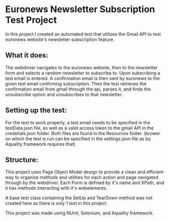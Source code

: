 # Euronews Newsletter Subscription Test Project

In this project I created an automated test that utilizes the Gmail API to test euronews website's newsletter subscription feature. 

What it does:
----------------------
The webdriver navigates to the euronews website, then to the newsletter form and selects a random newsletter to subscribe to. Upon subscribing a test email is entered.
A confirmation email is then sent by euronews to the given test email confirming subscription. Then the test retrieves the confirmation email from gmail through the api, parses it, and finds the unsubscribe option and unsubscribes to that newsletter.

Setting up the test:
----------------------
For the test to work properly, a test email needs to be specified in the testData.json file, as well as a valid access token to the gmail API in the credetials.json folder. Both files are found in the Resources folder. 
(brower on which the test is run can be specified in the settings.json file as by Aquality framework requires that)

Structure:
----------------------
This project uses Page Object Model design to provide a clean and efficient way to organize methods and utilities for each action and page navigated through by the webdriver. Each Form is defined by it's name and XPath, and it has methods interacting with it's webelements. 

A base test class containing the SetUp and TearDown method was not created here as there is only 1 test in this project.

This project was made using NUnit, Selenium, and Aquality framework.
